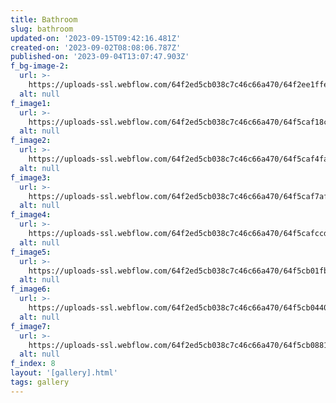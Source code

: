 ```yaml
---
title: Bathroom
slug: bathroom
updated-on: '2023-09-15T09:42:16.481Z'
created-on: '2023-09-02T08:08:06.787Z'
published-on: '2023-09-04T13:07:47.903Z'
f_bg-image-2:
  url: >-
    https://uploads-ssl.webflow.com/64f2ed5cb038c7c46c66a470/64f2ee1ffe7845460590fa71_64a14ef603c2c188ba0ca197_Approach%2520Image-p-800.webp%20(8).png
  alt: null
f_image1:
  url: >-
    https://uploads-ssl.webflow.com/64f2ed5cb038c7c46c66a470/64f5caf18cdc87f3cdf069af_1.png
  alt: null
f_image2:
  url: >-
    https://uploads-ssl.webflow.com/64f2ed5cb038c7c46c66a470/64f5caf4fa749671fe89030d_2.png
  alt: null
f_image3:
  url: >-
    https://uploads-ssl.webflow.com/64f2ed5cb038c7c46c66a470/64f5caf7af3a6f9f114c16df_3.png
  alt: null
f_image4:
  url: >-
    https://uploads-ssl.webflow.com/64f2ed5cb038c7c46c66a470/64f5cafccd06463bff38d4d4_5.png
  alt: null
f_image5:
  url: >-
    https://uploads-ssl.webflow.com/64f2ed5cb038c7c46c66a470/64f5cb01fb80f1bd9d603228_6.png
  alt: null
f_image6:
  url: >-
    https://uploads-ssl.webflow.com/64f2ed5cb038c7c46c66a470/64f5cb044006834d4dec5ea6_7.png
  alt: null
f_image7:
  url: >-
    https://uploads-ssl.webflow.com/64f2ed5cb038c7c46c66a470/64f5cb088163b4a208cb97bf_8.png
  alt: null
f_index: 8
layout: '[gallery].html'
tags: gallery
---
```



